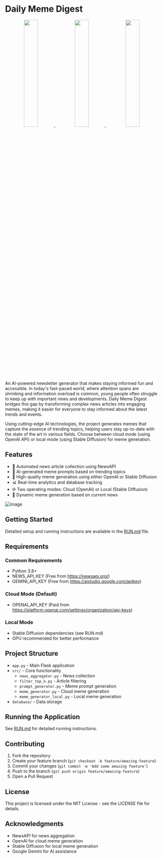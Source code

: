 # Daily Meme Digest
<p align="center">
  <a href="https://biztoc.com/x/4fe02456f08c6d1b">
    <img src="https://github.com/user-attachments/assets/b0e7959c-4afe-4c4e-a7ff-07d319285617" width="30%" />
  </a>&nbsp;&nbsp;
  <a href="https://www.makeuseof.com/free-ai-image-generator-imagefx/">
    <img src="https://github.com/user-attachments/assets/cdfc194a-2667-4190-876b-675417f32732" width="30%" />
  </a>&nbsp;&nbsp;
  <img src="https://github.com/user-attachments/assets/193d82f5-aa13-4df5-9640-100b42911b99" width="30%" />
</p>

An AI-powered newsletter generator that makes staying informed fun and accessible. In today's fast-paced world, where attention spans are shrinking and information overload is common, young people often struggle to keep up with important news and developments. Daily Meme Digest bridges this gap by transforming complex news articles into engaging memes, making it easier for everyone to stay informed about the latest trends and events.

Using cutting-edge AI technologies, the project generates memes that capture the essence of trending topics, helping users stay up-to-date with the state of the art in various fields. Choose between cloud mode (using OpenAI API) or local mode (using Stable Diffusion) for meme generation.

## Features

- 📰 Automated news article collection using NewsAPI
- 🤖 AI-generated meme prompts based on trending topics
- 🎨 High-quality meme generation using either OpenAI or Stable Diffusion
- 📊 Real-time analytics and database tracking
- 🌐 Two operating modes: Cloud (OpenAI) or Local (Stable Diffusion)
- 🔄 Dynamic meme generation based on current news

![image](https://github.com/user-attachments/assets/e80460f0-0450-4e1b-8be1-86e5ccee917f)


## Getting Started

Detailed setup and running instructions are available in the [RUN.md](RUN.md) file.

## Requirements

### Common Requirements
- Python 3.8+
- NEWS_API_KEY (Free from https://newsapi.org/)
- GEMINI_API_KEY (Free from https://aistudio.google.com/apikey)

### Cloud Mode (Default)
- OPENAI_API_KEY (Paid from https://platform.openai.com/settings/organization/api-keys)

### Local Mode
- Stable Diffusion dependencies (see RUN.md)
- GPU recommended for better performance

## Project Structure

- `app.py` - Main Flask application
- `src/` - Core functionality
  - `news_aggregator.py` - News collection
  - `filter_top_k.py` - Article filtering
  - `prompt_generator.py` - Meme prompt generation
  - `meme_generator.py` - Cloud meme generation
  - `meme_generator_local.py` - Local meme generation
- `database/` - Data storage

## Running the Application

See [RUN.md](RUN.md) for detailed running instructions.

## Contributing

1. Fork the repository
2. Create your feature branch (`git checkout -b feature/amazing-feature`)
3. Commit your changes (`git commit -m 'Add some amazing feature'`)
4. Push to the branch (`git push origin feature/amazing-feature`)
5. Open a Pull Request

## License

This project is licensed under the MIT License - see the LICENSE file for details.

## Acknowledgments

- NewsAPI for news aggregation
- OpenAI for cloud meme generation
- Stable Diffusion for local meme generation
- Google Gemini for AI assistance
